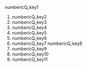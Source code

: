 numbericQ_key1
1. numbericQ_key2
2. numbericQ_key3
3. numbericQ_key4
4. numbericQ_key5
5. numbericQ_key6
6. numbericQ_key7
numbericQ_key8
1. numbericQ_key9
2. numbericQ_key10
3. numbericQ_key11
